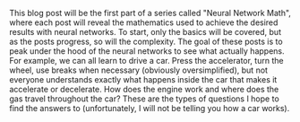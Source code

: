This blog post will be the first part of a series called "Neural Network Math", where each post will reveal the mathematics used to achieve the desired results with neural networks. To start, only the basics will be covered, but as the posts progress, so will the complexity. The goal of these posts is to peak under the hood of the neural networks to see what actually happens. For example, we can all learn to drive a car. Press the accelerator, turn the wheel, use breaks when necessary (obviously oversimplified), but not everyone understands exactly what happens inside the car that makes it accelerate or decelerate. How does the engine work and where does the gas travel throughout the car? These are the types of questions I hope to find the answers to (unfortunately, I will not be telling you how a car works).
